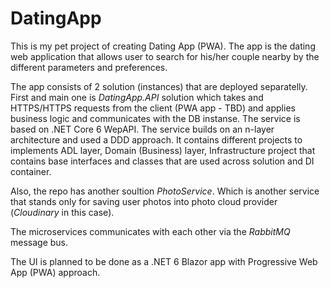 # DatingApp
This is my pet project of creating Dating App (PWA).
The app is the dating web application that allows user to search for his/her couple nearby
by the different parameters and preferences.

The app consists of 2 solution (instances) that are deployed separatelly.
First and main one is *DatingApp.API* solution which takes and HTTPS/HTTPS requests from the client (PWA app - TBD)
and applies business logic and communicates with the DB instanse.
The service is based on .NET Core 6 WepAPI.
The service builds on an n-layer architecture and used a DDD approach.
It contains different projects to implements ADL layer, Domain (Business) layer, Infrastructure project that contains
base interfaces and classes that are used across solution and DI container.

Also, the repo has another soultion *PhotoService*. Which is another service that stands only for saving user photos
into photo cloud provider (_Cloudinary_ in this case).

The microservices communicates with each other via the *RabbitMQ* message bus.

The UI is planned to be done as a .NET 6 Blazor app with Progressive Web App (PWA) approach.
